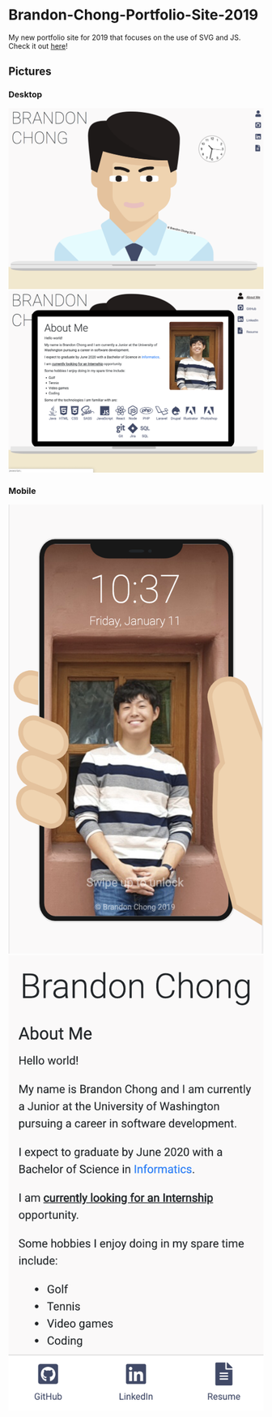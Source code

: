 # Brandon-Chong-Portfolio-Site-2019
My new portfolio site for 2019 that focuses on the use of SVG and JS.
Check it out [here](https://brandonchong.me)!

## Pictures
### Desktop
![Default Desktop Screen](./images/desktop_default.png "Default Desktop Screen")
![Desktop About Me Screen](./images/desktop_about_me.png "Desktop About Me Screen")
### Mobile
![Default Mobile Screen](./images/mobile_default.png "Default Mobile Screen")
![Mobile About Me Screen](./images/mobile_about_me.png "Mobile About Me Screen")